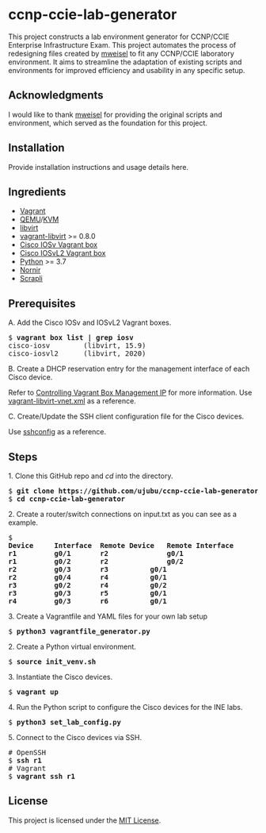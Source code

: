 # ccnp-ccie-lab-generator
This project constructs a lab environment generator for CCNP/CCIE Enterprise Infrastructure Exam.
This project automates the process of redesigning files created by [mweisel](https://github.com/mweisel) to fit any CCNP/CCIE laboratory environment. It aims to streamline the adaptation of existing scripts and environments for improved efficiency and usability in any specific setup.

## Acknowledgments

I would like to thank [mweisel](https://github.com/mweisel) for providing the original scripts and environment, which served as the foundation for this project.

## Installation

Provide installation instructions and usage details here.

## Ingredients

  * [Vagrant](https://www.vagrantup.com)
  * [QEMU](https://www.qemu.org)/[KVM](https://www.linux-kvm.org)
  * [libvirt](https://libvirt.org)
  * [vagrant-libvirt](https://github.com/vagrant-libvirt/vagrant-libvirt) >= 0.8.0
  * [Cisco IOSv Vagrant box](https://github.com/mweisel/cisco-iosv-vagrant-libvirt)
  * [Cisco IOSvL2 Vagrant box](https://github.com/mweisel/cisco-iosvl2-vagrant-libvirt)
  * [Python](https://www.python.org) >= 3.7
  * [Nornir](https://github.com/nornir-automation/nornir)
  * [Scrapli](https://github.com/carlmontanari/scrapli)

## Prerequisites

A\. Add the Cisco IOSv and IOSvL2 Vagrant boxes.

<pre>
$ <b>vagrant box list | grep iosv</b>
cisco-iosv        (libvirt, 15.9)
cisco-iosvl2      (libvirt, 2020)
</pre>

B\. Create a DHCP reservation entry for the management interface of each Cisco device.

Refer to [Controlling Vagrant Box Management IP](https://codingpackets.com/blog/controlling-vagrant-box-management-ip) for more information. Use [vagrant-libvirt-vnet.xml](files/vagrant-libvirt-vnet.xml) as a reference.

C\. Create/Update the SSH client configuration file for the Cisco devices.

Use [sshconfig](files/sshconfig) as a reference.

## Steps

1\. Clone this GitHub repo and _cd_ into the directory.

<pre>
$ <b>git clone https://github.com/ujubu/ccnp-ccie-lab-generator).git</b>
$ <b>cd ccnp-ccie-lab-generator</b>
</pre>

2\. Create a router/switch connections on input.txt as you can see as a example.

<pre>
$ <b>
Device     Interface  Remote Device   Remote Interface
r1         g0/1       r2              g0/1
r1         g0/2       r2              g0/2
r2         g0/3	      r3	      g0/1
r2         g0/4       r4	      g0/1
r3         g0/2       r4	      g0/2
r3         g0/3       r5	      g0/1
r4         g0/3       r6	      g0/1</b>
</pre>

3\. Create a Vagrantfile and YAML files for your own lab setup

<pre>
$ <b>python3 vagrantfile_generator.py</b>
</pre>

2\. Create a Python virtual environment.

<pre>
$ <b>source init_venv.sh</b>
</pre>

3\. Instantiate the Cisco devices.

<pre>
$ <b>vagrant up</b>
</pre>

4\. Run the Python script to configure the Cisco devices for the INE labs.

<pre>
$ <b>python3 set_lab_config.py</b>
</pre>

5\. Connect to the Cisco devices via SSH.

<pre>
# OpenSSH
$ <b>ssh r1</b>
# Vagrant
$ <b>vagrant ssh r1</b>
</pre>

## License

This project is licensed under the [MIT License](LICENSE).
